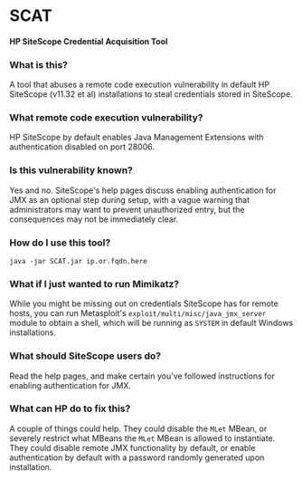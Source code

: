 # SCAT
#### HP SiteScope Credential Acquisition Tool


### What is this?
A tool that abuses a remote code execution vulnerability in default HP SiteScope (v11.32 et al) installations to steal credentials stored in SiteScope.

### What remote code execution vulnerability?
HP SiteScope by default enables Java Management Extensions with authentication disabled on port 28006.

### Is this vulnerability known?
Yes and no. SiteScope's help pages discuss enabling authentication for JMX as an optional step during setup, with a vague warning that administrators may want to prevent unauthorized entry, but the consequences may not be immediately clear.

### How do I use this tool?
`java -jar SCAT.jar ip.or.fqdn.here`

### What if I just wanted to run Mimikatz?
While you might be missing out on credentials SiteScope has for remote hosts, you can run Metasploit's `exploit/multi/misc/java_jmx_server` module to obtain a shell, which will be running as `SYSTEM` in default Windows installations.

### What should SiteScope users do?
Read the help pages, and make certain you've followed instructions for enabling authentication for JMX.

### What can HP do to fix this?
A couple of things could help. They could disable the `MLet` MBean, or severely restrict what MBeans the `MLet` MBean is allowed to instantiate. They could disable remote JMX functionality by default, or enable authentication by default with a password randomly generated upon installation.
